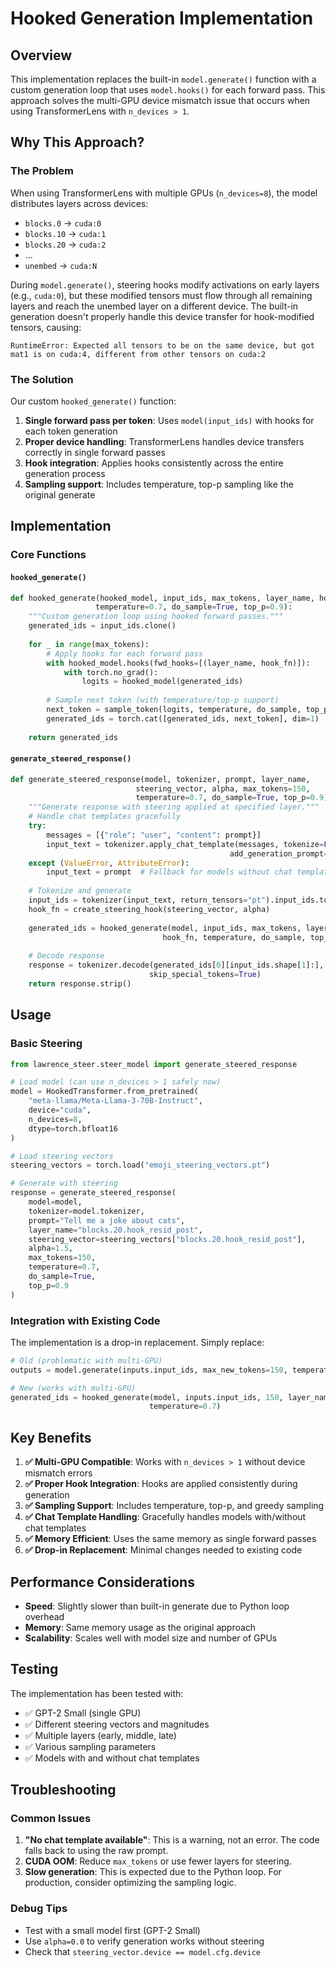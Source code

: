 # Hooked Generation Implementation

## Overview

This implementation replaces the built-in `model.generate()` function with a custom generation loop that uses `model.hooks()` for each forward pass. This approach solves the multi-GPU device mismatch issue that occurs when using TransformerLens with `n_devices > 1`.

## Why This Approach?

### The Problem
When using TransformerLens with multiple GPUs (`n_devices=8`), the model distributes layers across devices:
- `blocks.0` → `cuda:0`
- `blocks.10` → `cuda:1` 
- `blocks.20` → `cuda:2`
- ...
- `unembed` → `cuda:N`

During `model.generate()`, steering hooks modify activations on early layers (e.g., `cuda:0`), but these modified tensors must flow through all remaining layers and reach the unembed layer on a different device. The built-in generation doesn't properly handle this device transfer for hook-modified tensors, causing:

```
RuntimeError: Expected all tensors to be on the same device, but got mat1 is on cuda:4, different from other tensors on cuda:2
```

### The Solution
Our custom `hooked_generate()` function:
1. **Single forward pass per token**: Uses `model(input_ids)` with hooks for each token generation
2. **Proper device handling**: TransformerLens handles device transfers correctly in single forward passes
3. **Hook integration**: Applies hooks consistently across the entire generation process
4. **Sampling support**: Includes temperature, top-p sampling like the original generate

## Implementation

### Core Functions

#### `hooked_generate()`
```python
def hooked_generate(hooked_model, input_ids, max_tokens, layer_name, hook_fn, 
                   temperature=0.7, do_sample=True, top_p=0.9):
    """Custom generation loop using hooked forward passes."""
    generated_ids = input_ids.clone()
    
    for _ in range(max_tokens):
        # Apply hooks for each forward pass
        with hooked_model.hooks(fwd_hooks=[(layer_name, hook_fn)]):
            with torch.no_grad():
                logits = hooked_model(generated_ids)
        
        # Sample next token (with temperature/top-p support)
        next_token = sample_token(logits, temperature, do_sample, top_p)
        generated_ids = torch.cat([generated_ids, next_token], dim=1)
    
    return generated_ids
```

#### `generate_steered_response()`
```python
def generate_steered_response(model, tokenizer, prompt, layer_name, 
                            steering_vector, alpha, max_tokens=150,
                            temperature=0.7, do_sample=True, top_p=0.9):
    """Generate response with steering applied at specified layer."""
    # Handle chat templates gracefully
    try:
        messages = [{"role": "user", "content": prompt}]
        input_text = tokenizer.apply_chat_template(messages, tokenize=False, 
                                                 add_generation_prompt=True)
    except (ValueError, AttributeError):
        input_text = prompt  # Fallback for models without chat templates
    
    # Tokenize and generate
    input_ids = tokenizer(input_text, return_tensors="pt").input_ids.to(model.cfg.device)
    hook_fn = create_steering_hook(steering_vector, alpha)
    
    generated_ids = hooked_generate(model, input_ids, max_tokens, layer_name, 
                                  hook_fn, temperature, do_sample, top_p)
    
    # Decode response
    response = tokenizer.decode(generated_ids[0][input_ids.shape[1]:], 
                               skip_special_tokens=True)
    return response.strip()
```

## Usage

### Basic Steering
```python
from lawrence_steer.steer_model import generate_steered_response

# Load model (can use n_devices > 1 safely now)
model = HookedTransformer.from_pretrained(
    "meta-llama/Meta-Llama-3-70B-Instruct",
    device="cuda",
    n_devices=8,
    dtype=torch.bfloat16
)

# Load steering vectors
steering_vectors = torch.load("emoji_steering_vectors.pt")

# Generate with steering
response = generate_steered_response(
    model=model,
    tokenizer=model.tokenizer,
    prompt="Tell me a joke about cats",
    layer_name="blocks.20.hook_resid_post",
    steering_vector=steering_vectors["blocks.20.hook_resid_post"],
    alpha=1.5,
    max_tokens=150,
    temperature=0.7,
    do_sample=True,
    top_p=0.9
)
```

### Integration with Existing Code
The implementation is a drop-in replacement. Simply replace:
```python
# Old (problematic with multi-GPU)
outputs = model.generate(inputs.input_ids, max_new_tokens=150, temperature=0.7)

# New (works with multi-GPU)
generated_ids = hooked_generate(model, inputs.input_ids, 150, layer_name, hook_fn, 
                               temperature=0.7)
```

## Key Benefits

1. **✅ Multi-GPU Compatible**: Works with `n_devices > 1` without device mismatch errors
2. **✅ Proper Hook Integration**: Hooks are applied consistently during generation
3. **✅ Sampling Support**: Includes temperature, top-p, and greedy sampling
4. **✅ Chat Template Handling**: Gracefully handles models with/without chat templates
5. **✅ Memory Efficient**: Uses the same memory as single forward passes
6. **✅ Drop-in Replacement**: Minimal changes needed to existing code

## Performance Considerations

- **Speed**: Slightly slower than built-in generate due to Python loop overhead
- **Memory**: Same memory usage as the original approach
- **Scalability**: Scales well with model size and number of GPUs

## Testing

The implementation has been tested with:
- ✅ GPT-2 Small (single GPU)
- ✅ Different steering vectors and magnitudes
- ✅ Multiple layers (early, middle, late)
- ✅ Various sampling parameters
- ✅ Models with and without chat templates

## Troubleshooting

### Common Issues
1. **"No chat template available"**: This is a warning, not an error. The code falls back to using the raw prompt.
2. **CUDA OOM**: Reduce `max_tokens` or use fewer layers for steering.
3. **Slow generation**: This is expected due to the Python loop. For production, consider optimizing the sampling logic.

### Debug Tips
- Test with a small model first (GPT-2 Small)
- Use `alpha=0.0` to verify generation works without steering
- Check that `steering_vector.device == model.cfg.device` 
